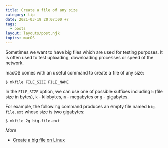 ```yaml
---
title: Create a file of any size
category: tip
date: 2021-03-19 20:07:00 +7
tags:
  - posts
layout: layouts/post.njk
topics: macOS
---
```


Sometimes we want to have big files which are used for testing purposes. It is often used to test uploading, downloading processes or speed of the network.

macOS comes with an useful command to create a file of any size:

```shell
$ mkfile FILE_SIZE FILE_NAME
```

In the `FILE_SIZE` option, we can use one of possible suffixes including `b` (file size in bytes), `k` - kilobytes, `m` - megabytes or `g` - gigabytes.

For example, the following command produces an empty file named `big-file.ext` whose size is two gigabytes:

```shell
$ mkfile 2g big-file.ext
```

_More_

* [Create a big file on Linux](/create-a-big-file-on-linux.html)